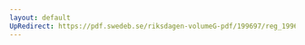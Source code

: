 ```yaml
---
layout: default
UpRedirect: https://pdf.swedeb.se/riksdagen-volumeG-pdf/199697/reg_199697/reg_199697_0451.pdf
---
```

